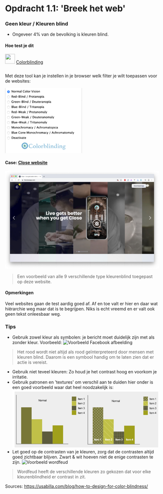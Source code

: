 # Opdracht 1.1: 'Breek het web'
### Geen kleur / Kleuren blind
- Ongeveer 4% van de bevolking is kleuren blind. 

#### Hoe test je dit
<img src="https://lh3.googleusercontent.com/ef8esNNec6LMe5UdnvqrIH1cNUiIzeLU01mos34d_BTOk9C7uxvWt1UcgXE_1FCgp7BWcWmb3w=w128-h128-e365" width="32" height="32" style="display: inline"/>
<p style="display: inline-block"><a href="https://chrome.google.com/webstore/detail/colorblinding/dgbgleaofjainknadoffbjkclicbbgaa">Colorblinding</a></p>

Met deze tool kan je instellen in je browser welk filter je wilt toepassen voor de websites:

<img src="img/colorblinding.jpg" width="50%"/>

#### Case: [Close website](https://thecloseapp.com)
![Close website side-by-side alle verschillende kleuren](img/colorblind.jpg)
> Een voorbeeld van alle 9 verschillende type kleurenblind toegepast op deze website.

#### Opmerkingen
Veel websites gaan de test aardig goed af. Af en toe valt er hier en daar wat hiërarchie weg maar dat is te begrijpen. Niks is echt vreemd en er valt ook geen tekst onleesbaar weg.

### Tips
- Gebruik zowel kleur als symbolen: je bericht moet duidelijk zijn met als zonder kleur. Voorbeeld: 
![Voorbeeld Facebook afbeelding](https://usabilla.com/blog/wp-content/uploads/2015/11/Screen-Shot-2017-01-17-at-16.18.50.png)
> Het rood wordt niet altijd als rood geïnterpreteerd door mensen met kleuren blind. Daarom is een symbool handig om te laten zien dat er actie is vereist.
- Gebruik niet teveel kleuren: Zo houd je het contrast hoog en voorkom je irritatie.
- Gebruik patronen en 'textures' om verschil aan te duiden hier onder is een goed voorbeeld waar dat heel noodzakelijk is: 
![Two graphs showing the difference between using textures and patterns and just using colors.](img/graph.jpg)
- Let goed op de contrasten van je kleuren, zorg dat de contrasten altijd goed zichtbaar blijven. Zwart & wit hoeven niet de enige contrasten te zijn. 
![Voorbeeld wordfeud](https://usabilla.com/blog/wp-content/uploads/2015/11/Screen-Shot-2017-01-17-at-16.56.22-2.png)
> Wordfeud heeft de verschillende kleuren zo gekozen dat voor elke kleurenblindheid er contrast in zit.

Sources:
https://usabilla.com/blog/how-to-design-for-color-blindness/
